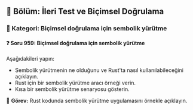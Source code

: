 ## 📘 Bölüm: İleri Test ve Biçimsel Doğrulama  
### 🔹 Kategori: Biçimsel doğrulama için sembolik yürütme  
#### ❓ Soru 959: Biçimsel doğrulama için sembolik yürütme

Aşağıdakileri yapın:

- Sembolik yürütmenin ne olduğunu ve Rust'ta nasıl kullanılabileceğini açıklayın.
- Rust için bir sembolik yürütme aracı örneği verin.
- Kısa bir sembolik yürütme senaryosu gösterin.

🔧 **Görev:** Rust kodunda sembolik yürütme uygulamasını örnekle açıklayın.
